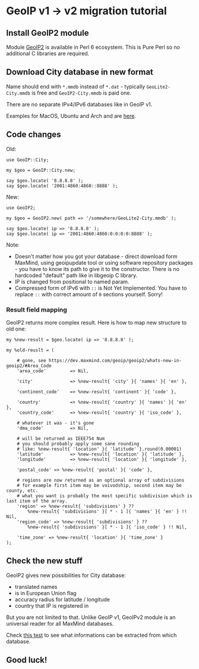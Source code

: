 # GeoIP v1 → v2 migration tutorial

## Install GeoIP2 module

Module [GeoIP2](https://github.com/bbkr/GeoIP2) is available in Perl 6 ecosystem.
This is Pure Perl so no additional C libraries are required.

## Download City database in new format

Name should end with `*.mmdb` instead of `*.dat` -
typically `GeoLite2-City.mmdb` is free and `GeoIP2-City.mmdb` is paid one.

There are no separate IPv4/IPv6 databases like in GeoIP v1.

Examples for MacOS, Ubuntu and Arch and are [here](https://github.com/bbkr/GeoIP2#requirements).

## Code changes

Old:
```
use GeoIP::City;

my $geo = GeoIP::City.new;

say $geo.locate( '8.8.8.8' );
say $geo.locate( '2001:4860:4860::8888' );
```

New:
```
use GeoIP2;

my $geo = GeoIP2.new( path => '/somewhere/GeoLite2-City.mmdb' );

say $geo.locate( ip => '8.8.8.8' );
say $geo.locate( ip => '2001:4860:4860:0:0:0:0:8888' );
```

Note:
* Doesn't matter how you got your database  - direct download form MaxMind, using geoipupdate tool or using software repository packages - you have to know its path to give it to the constructor. There is no hardcoded "default" path like in libgeoip C library.
* IP is changed from positional to named param.
* Compressed form of IPv6 with `::` is Not Yet Implemented. You have to replace `::` with correct amount of `0` sections yourself. Sorry!

### Result field mapping

GeoIP2 returns more complex result. Here is how to map new structure to old one:

```perl6
my %new-result = $geo.locate( ip => '8.8.8.8' );

my %old-reuslt = (
    
    # gone, see https://dev.maxmind.com/geoip/geoip2/whats-new-in-geoip2/#Area_Code
    'area_code'         => Nil,
    
    'city'              => %new-result{ 'city' }{ 'names' }{ 'en' },
    
    'continent_code'    => %new-result{ 'continent' }{ 'code' },
    
    'country'           => %new-result{ 'country' }{ 'names' }{ 'en' },
    'country_code'      => %new-result{ 'country' }{ 'iso_code' },

    # whatever it was - it's gone
    'dma_code'          => Nil,
    
    # will be returned as IEEE754 Num
    # you should probably apply some sane rounding
    # like: %new-result{ 'location' }{ 'latitude' }.round(0.00001)
    'latitude'          => %new-result{ 'location' }{ 'latitude' },
    'longitude'         => %new-result{ 'location' }{ 'longitude' },
    
    'postal_code' => %new-result{ 'postal' }{ 'code' },
    
    # regions are now returned as an optional array of subdivisions
    # for example first item may be voivodship, second item may be county, etc.
    # what you want is probably the most specific subdivision which is last item of the array.
    'region' => %new-result{ 'subdivisions' } ??
        %new-result{ 'subdivisions' }[ * - 1 ]{ 'names' }{ 'en' } !! Nil,
    'region_code' => %new-result{ 'subdivisions' } ??
        %new-result{ 'subdivisions' }[ * - 1 ]{ 'iso_code' } !! Nil,

    'time_zone' => %new-result{ 'location' }{ 'time_zone' }
);
```

## Check the new stuff

GeoIP2 gives new possibilities for City database:

* translated names
* is in European Union flag
* accuracy radius for latitude / longitude
* country that IP is registered in

But you are not limited to that. Unlike GeoIP v1, GeoIPv2 module is an universal reader for all MaxMind databases.

Check [this test](https://github.com/bbkr/GeoIP2/blob/master/t/01-products.t) to see what informations can be extracted from which database.

## Good luck!
